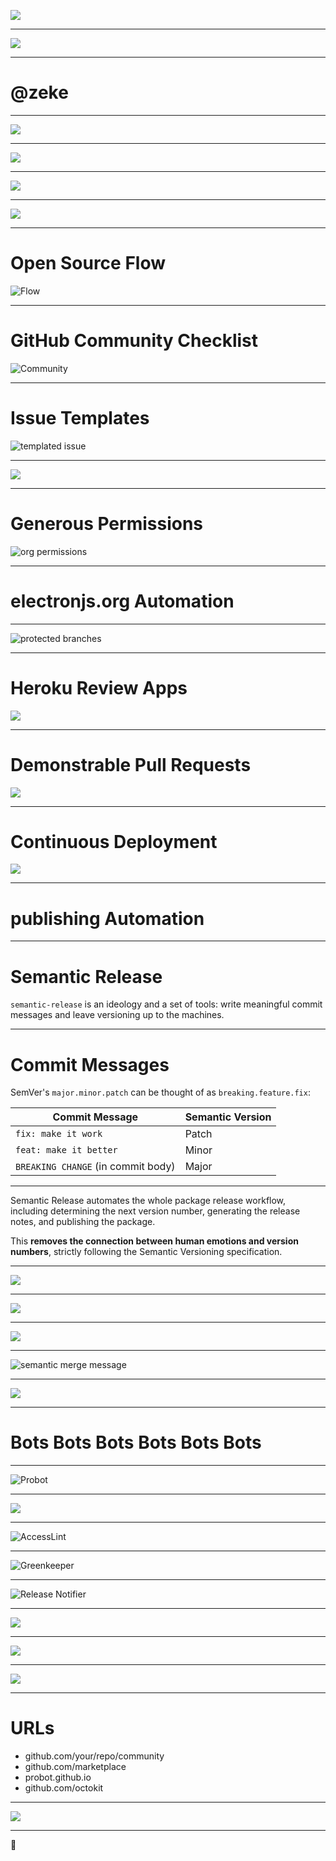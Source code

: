 <!-- $theme: default -->


![](images/jake-replaced-herself-with-a-machine.png)

---

![](images/jake-feinler.jpg)

---

# @zeke

---


![](images/adventure-cat.png)


---

![](images/electron-icon.png)


---

![](images/chromium-and-node-logos.png)

---

![](images/apps.png)

---

# Open Source Flow

![Flow](https://user-images.githubusercontent.com/2289/35947556-450ef0da-0c1d-11e8-9af9-7cc81c4da6b1.png)

---

# GitHub Community Checklist

![Community](https://user-images.githubusercontent.com/2289/35947594-75027b7c-0c1d-11e8-85ca-80b165c6dfdf.png)

---

# Issue Templates

![templated issue](https://user-images.githubusercontent.com/2289/35945642-bfbf4b34-0c15-11e8-8658-9ff1539d429c.png)


---

![](images/welcome.png)

---

# Generous Permissions


![org permissions](https://user-images.githubusercontent.com/2289/35946225-d296c578-0c17-11e8-8c57-5e1ce0aa7cb9.png)

---


# electronjs.org Automation

---

![protected branches](https://user-images.githubusercontent.com/2289/35946311-1d7c3636-0c18-11e8-91a6-dd6938918d8b.png)

---


# Heroku Review Apps

![](images/heroku-review-apps.png)

---

# Demonstrable Pull Requests


![](images/heroku-review-apps-url.png)

---

# Continuous Deployment


![](images/heroku-automatic-deploys.png)

---

# publishing Automation

---

# Semantic Release

`semantic-release` is an ideology and a set of tools: write meaningful commit messages and leave versioning up to the machines.

---

# Commit Messages

SemVer's `major.minor.patch` can be thought of as `breaking.feature.fix`:


Commit Message | Semantic Version
------- | -------
`fix: make it work` | Patch
`feat: make it better` | Minor
`BREAKING CHANGE` (in commit body) | Major

---


Semantic Release automates the whole package release workflow, including determining the next version number, generating the release notes, and publishing the package. 

This **removes the connection between human emotions and version numbers**, strictly following the Semantic Versioning specification.

---

![](images/npx-semantic-release-cli-setup.png)

--- 

![](images/semantic-release-script.png)

--- 

![](images/semantic-travis.png)

---


![semantic merge message](https://user-images.githubusercontent.com/2289/35945347-c520ddc8-0c14-11e8-9246-48872f0d51c6.png)

---

![](images/semantic-pull-request.png)

---

# Bots Bots Bots Bots Bots Bots

---

![Probot](https://user-images.githubusercontent.com/2289/35947829-94e84d94-0c1e-11e8-9aac-a0e58a180bd8.png)

---

![](images/probot-code.png)

---

![AccessLint](https://user-images.githubusercontent.com/2289/35947974-2cb72ac8-0c1f-11e8-8847-c7e9e21cdde4.png)

---

![Greenkeeper](https://user-images.githubusercontent.com/2289/35947879-cad69c1c-0c1e-11e8-9590-812ff6dfc606.png)

---

![Release Notifier](https://github.com/release-notifier/release-notifier/raw/master/screenshot.jpg)

---

![](images/trop.png)

---

![](images/trop-screenshot.png)

--- 

![](images/ci-reporter.png)

---

# URLs

- github.com/your/repo/community
- github.com/marketplace
- probot.github.io
- github.com/octokit

---

![](images/you-never-see-it.png)

---

🙏
